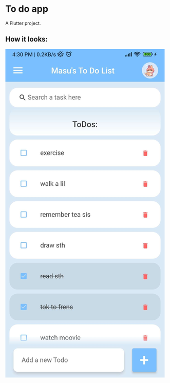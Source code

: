 # To do app

A Flutter project.

## How it looks:

![How the App looks](<assets/images/ToDo App look.jpg>)